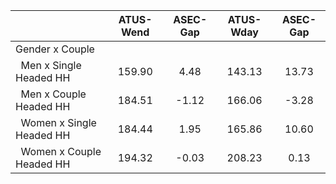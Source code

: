 
|                      |    ATUS-Wend |     ASEC-Gap |    ATUS-Wday |     ASEC-Gap |
| -------------------- | :----------: | :----------: | :----------: | :----------: |
| Gender x Couple      |              |              |              |              |
| &nbsp;&nbsp;Men x Single Headed HH |       159.90 |         4.48 |       143.13 |        13.73 |
| &nbsp;&nbsp;Men x Couple Headed HH |       184.51 |        -1.12 |       166.06 |        -3.28 |
| &nbsp;&nbsp;Women x Single Headed HH |       184.44 |         1.95 |       165.86 |        10.60 |
| &nbsp;&nbsp;Women x Couple Headed HH |       194.32 |        -0.03 |       208.23 |         0.13 |

